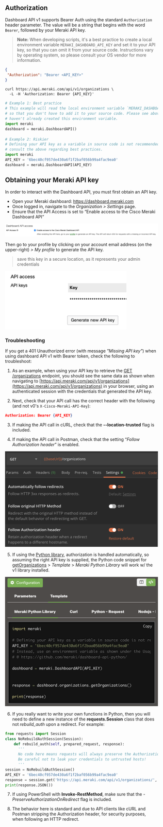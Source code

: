 ## Authorization

Dashboard API v1 supports Bearer Auth using the standard `Authorization` header parameter. The value will be a string that begins with the word `Bearer`, followed by your Meraki API key.

> **Note:** When developing scripts, it's a best practice to create a local environment variable `MERAKI_DASHBOARD_API_KEY` and set it to your API key, so that you can omit it from your source code. Instructions vary by operating system, so please consult your OS vendor for more information.

```JSON
{
 "Authorization": "Bearer <API_KEY>"
}
```

```cURL
curl https://api.meraki.com/api/v1/organizations \
  -L -H 'Authorization: Bearer {API_KEY}'
```

```Python
# Example 1: Best practice
# This example will read the local environment variable `MERAKI_DASHBOARD_API_KEY`
# so that you don't have to add it to your source code. Please see above if you
# haven't already created this environment variable.
import meraki
dashboard = meraki.DashboardAPI()

# Example 2: Riskier
# Defining your API key as a variable in source code is not recommended. Please
# consult the above regarding best practices.
import meraki
API_KEY = '6bec40cf957de430a6f1f2baf056b99a4fac9ea0'
dashboard = meraki.DashboardAPI(API_KEY)
```

## Obtaining your Meraki API key

In order to interact with the Dashboard API, you must first obtain an API key.

- Open your Meraki dashboard: <https://dashboard.meraki.com>
- Once logged in, navigate to the _Organization > Settings_ page.
- Ensure that the API Access is set to “Enable access to the Cisco Meraki Dashboard API”

![](../images/dashEnableOrgAPI.png)

Then go to your profile by clicking on your account email address (on the upper-right) _> My profile_ to generate the API key.

> save this key in a secure location, as it represents your admin credentials

<img src="../images/dashGenerateAPIkey.png" width="400px">

### Troubleshooting

If you get a 401 Unauthorized error (with message _"Missing API key"_) when using dashboard API v1 with Bearer token, check the following to troubleshoot:

1. As an example, when using your API key to retrieve the [GET /organizations](##!get-organizations) endpoint, you should see the same data as shown when navigating to [https://api.meraki.com/api/v1/organizations](https://api.meraki.com/api/v1/organizations) in your browser, using an authenticated session with the credentials that generated the API key.

2. Next, check that your API call has the correct header with the following (and not v0's `X-Cisco-Meraki-API-Key`):

```JSON
Authorization: Bearer {API_KEY}
```

3. If making the API call in cURL, check that the **--location-trusted** flag is included.

4. If making the API call in Postman, check that the setting “_Follow Authorization header_” is enabled.
<img src="../images/authorizationPostman.png" width="600px">

5. If using the [Python library](pythonLibrary.md), authorization is handled automatically, so assuming the right API key is supplied, the Python code snippet for [getOrganizations](##!get-organizations) > _Template_ > _Meraki Python Library_ will work w/ the v1 library installed.
<img src="../images/authorizationPython.png" width="800px">

6. If you really want to write your own functions in Python, then you will need to define a new instance of the **requests.Session** class that does not _rebuild_auth_ upon a redirect. For example:

```python
from requests import Session
class NoRebuildAuthSession(Session):
    def rebuild_auth(self, prepared_request, response):
      '''
      No code here means requests will always preserve the Authorization header when redirected.
      Be careful not to leak your credentials to untrusted hosts!
      '''
session = NoRebuildAuthSession()
API_KEY = '6bec40cf957de430a6f1f2baf056b99a4fac9ea0'
response = session.get('https://api.meraki.com/api/v1/organizations/', headers={'Authorization': f'Bearer {API_KEY}'})
print(response.JSON())
```

7. If using PowerShell with **Invoke-RestMethod**, make sure that the _-PreserveAuthorizationOnRedirect_ flag is included.

8. The behavior here is standard and due to API clients like cURL and Postman stripping the Authorization header, for security purposes, when following an HTTP redirect.
